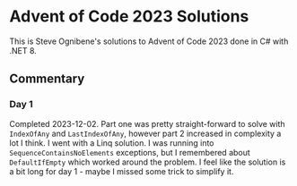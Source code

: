 # Advent of Code 2023 Solutions

This is Steve Ognibene's solutions to Advent of Code 2023 done in C# with .NET 8.

## Commentary

### Day 1

Completed 2023-12-02.  Part one was pretty straight-forward to solve with `IndexOfAny` and `LastIndexOfAny`, however part 2 increased in complexity a lot I think.  I went with a Linq solution.  I was running into `SequenceContainsNoElements` exceptions, but I remembered about `DefaultIfEmpty` which worked around the problem.  I feel like the solution is a bit long for day 1 - maybe I missed some trick to simplify it.

